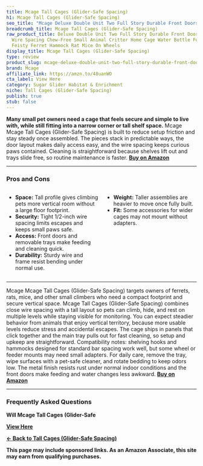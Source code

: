 ```yaml
---
title: Mcage Tall Cages (Glider-Safe Spacing)
h1: Mcage Tall Cages (Glider-Safe Spacing)
seo_title: "Mcage Deluxe Double Unit Two Full Story Durable Front Doors\u2026"
breadcrumb_title: Mcage Tall Cages (Glider-Safe Spacing)
raw_product_title: Deluxe Double Unit Two Full Story Durable Front Doors Tight 1/2-inch
  Wire Spacing Chew-Free Small Animal Critter Home Cage Water Bottle Food Bowl for
  Feisty Ferret Hammock Rat Mice On Wheels
display_title: Mcage Tall Cages (Glider-Safe Spacing)
type: review
product_slug: mcage-deluxe-double-unit-two-full-story-durable-front-doors-tight-1-2-i-0b8046e3
brand: Mcage
affiliate_link: https://amzn.to/48uanWO
cta_label: View Here
category: Sugar Glider Habitat & Enrichment
niche: Tall Cages (Glider-Safe Spacing)
publish: true
stub: false
---
```


<div id="intro" class="full-width">
  <p><strong>Many small pet owners need a cage that feels secure and simple to live with, while still fitting into a narrow corner or tall shelf space.</strong> Mcage Mcage Tall Cages (Glider-Safe Spacing) is built to reduce setup friction and stay steady once assembled. The pieces stack in predictable ways, the door layout makes daily access easy, and the wire spacing keeps curious paws contained. Cleaning is straightforward because shelves lift out and trays slide free, so routine maintenance is faster. <a href="https://amzn.to/48uanWO" rel="nofollow sponsored noopener" target="_blank"><strong>Buy on Amazon</strong></a></p>
</div>

<hr />
<h3 id="pros-cons">Pros and Cons</h3>
<div class="pc-grid" style="display:grid;grid-template-columns:1fr 1fr;gap:16px;">
  <ul>
    <li><strong>Space:</strong> Tall profile gives climbing pets more vertical room without a large floor footprint.</li>
    <li><strong>Security:</strong> Tight 1/2-inch wire spacing limits escapes and keeps small paws safe.</li>
    <li><strong>Access:</strong> Front doors and removable trays make feeding and cleaning quick.</li>
    <li><strong>Durability:</strong> Sturdy wire and frame resist bending under normal use.</li>
  </ul>
  <ul>
    <li><strong>Weight:</strong> Taller assemblies are heavier to move once fully built.</li>
    <li><strong>Fit:</strong> Some accessories for wider cages may not mount without adapters.</li>
  </ul>
</div>
<hr />

<div class="full-width">
  <p>Mcage Mcage Tall Cages (Glider-Safe Spacing) targets owners of ferrets, rats, mice, and other small climbers who need a compact footprint and secure vertical space. Mcage Tall Cages (Glider-Safe Spacing) combines close wire spacing with a tall layout so pets can climb, hide, and rest on multiple levels while staying visible for monitoring. You can expect steadier behavior from animals that enjoy vertical territory, because more usable levels reduce stress and accidental escapes. The cage ships in panels that click together and the main tray pulls out for fast cleaning, so setup and upkeep are straightforward. Compatibility notes: shelving hooks and hammocks designed for standard bar spacing work well, but some wheel or feeder mounts may need small adapters. For daily care, remove the tray, wipe surfaces with a pet-safe cleaner, and rotate bedding to keep odors low. The metal finish resists rust under normal indoor conditions and the front doors make feeding and water changes less awkward. <a href="https://amzn.to/48uanWO" rel="nofollow sponsored noopener" target="_blank"><strong>Buy on Amazon</strong></a></p>
</div>

<hr />
<h3 id="faqs">Frequently Asked Questions</h3>

<p><strong>Will Mcage Tall Cages (Glider-Safe
<p><a class="btn" href="https://amzn.to/48uanWO" target="_blank" rel="nofollow sponsored noopener">View Here</a></p>
<p><a href="/roundups/sugar-glider-habitat-enrichment/tall-cages-glider-safe-spacing-/">← Back to Tall Cages (Glider-Safe Spacing)</a></p>
<aside class="disclosure">This page may include sponsored links. As an Amazon Associate, this site may earn from qualifying purchases.</aside>
